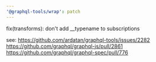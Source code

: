 ```yaml
---
'@graphql-tools/wrap': patch
---
```


fix(transforms): don't add \_\_typename to subscriptions

see:
https://github.com/ardatan/graphql-tools/issues/2282
https://github.com/graphql/graphql-js/pull/2861
https://github.com/graphql/graphql-spec/pull/776
